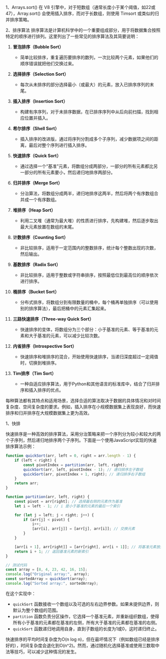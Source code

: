 1、Arrays.sort() 
在 V8 引擎中，对于短数组（通常长度小于某个阈值，如22或47），Array.sort() 会使用插入排序，而对于长数组，则使用 Timsort 或类似的归并排序策略。

2、排序算法
排序算法是计算机科学中的一个重要组成部分，用于将数据集合按照特定的顺序进行排列。这里列出了一些常见的排序算法及其简要说明：

1. **冒泡排序（Bubble Sort）**
   - 简单比较排序，重复遍历要排序的数列，一次比较两个元素，如果他们的顺序错误就把他们交换过来。

2. **选择排序（Selection Sort）**
   - 每次从未排序的部分选择最小（或最大）的元素，放入已排序序列的末尾。

3. **插入排序（Insertion Sort）**
   - 构建有序序列，对于未排序数据，在已排序序列中从后向前扫描，找到相应位置并插入。

4. **希尔排序（Shell Sort）**
   - 插入排序的改进版，通过将序列分割成多个子序列，减少数据项之间的距离，最后对整个序列进行插入排序。

5. **快速排序（Quick Sort）**
   - 通过选择一个“基准”元素，将数组分成两部分，一部分的所有元素都比另一部分的所有元素要小，然后递归地排序两部分。

6. **归并排序（Merge Sort）**
   - 分治算法，将数组分成两半，递归地排序这两半，然后将两个有序数组合并成一个有序数组。

7. **堆排序（Heap Sort）**
   - 利用二叉堆（通常为最大堆）的性质进行排序，先构建堆，然后逐步取出最大元素放置在数组的末尾。

8. **计数排序（Counting Sort）**
   - 非比较排序，适用于一定范围内的整数排序，统计每个整数出现的次数，然后输出。

9. **基数排序（Radix Sort）**
   - 非比较排序，适用于整数或字符串排序，按照最低位到最高位的顺序依次进行排序。

10. **桶排序（Bucket Sort）**
    - 分布式排序，将数组分到有限数量的桶中，每个桶再单独排序（可以使用别的排序算法），最后把桶中的元素汇集起来。

11. **三路快速排序（Three-way Quick Sort）**
    - 快速排序的变体，将数组分为三个部分：小于基准的元素、等于基准的元素和大于基准的元素，可以减少比较次数。

12. **内省排序（Introspective Sort）**
    - 快速排序和堆排序的混合，开始使用快速排序，当递归深度超过一定阈值时，切换到堆排序。

13. **Tim排序（Tim Sort）**
    - 一种自适应排序算法，用于Python和其他语言的标准库中，结合了归并排序和插入排序的优点。

每种算法都有其特点和适用场景，选择合适的算法取决于数据的具体情况和对时间复杂度、空间复杂度的要求。例如，插入排序在小规模数据集上表现良好，而快速排序和归并排序在大规模数据集上更为高效。

1、快排

快速排序是一种高效的排序算法，采用分治策略来把一个序列分为较小和较大的两个子序列，然后递归地排序两个子序列。下面是一个使用JavaScript实现的快速排序算法示例：

```javascript
function quickSort(arr, left = 0, right = arr.length - 1) {
    if (left < right) {
        const pivotIndex = partition(arr, left, right);
        quickSort(arr, left, pivotIndex - 1); // 递归排序左子数组
        quickSort(arr, pivotIndex + 1, right); // 递归排序右子数组
    }
    return arr;
}

function partition(arr, left, right) {
    const pivot = arr[right]; // 选择最右侧的元素作为基准
    let i = left - 1; // i 是小于基准的元素的最后一个索引

    for (let j = left; j < right; j++) {
        if (arr[j] < pivot) {
            i++;
            [arr[i], arr[j]] = [arr[j], arr[i]]; // 交换元素
        }
    }

    [arr[i + 1], arr[right]] = [arr[right], arr[i + 1]]; // 将基准元素放到正确的位置
    return i + 1; // 返回基准元素的新索引
}

// 测试代码
const array = [8, 4, 23, 42, 16, 15];
console.log("Original array:", array);
const sortedArray = quickSort(array);
console.log("Sorted array:", sortedArray);
```

在这个实现中：
- `quickSort` 函数接收一个数组以及可选的左右边界参数。如果未提供边界，则默认为整个数组的范围。
- `partition` 函数负责分区操作，它选择一个基准元素，并重新组织数组，使得所有小于基准的元素都在基准的左侧，所有大于基准的元素都在基准的右侧。
- `quickSort` 函数递归地调用自身，直到子数组的长度为1或0，这时递归终止。

快速排序的平均时间复杂度为O(n log n)，但在最坏情况下（例如数组已经是排序好的），时间复杂度会退化到O(n^2)。然而，通过随机化选择基准或使用三数取中法等技巧，可以减少这种情况的发生。

